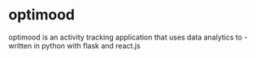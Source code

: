 # optimood
optimood is an activity tracking application that uses data analytics to  - written in python with flask and react.js
